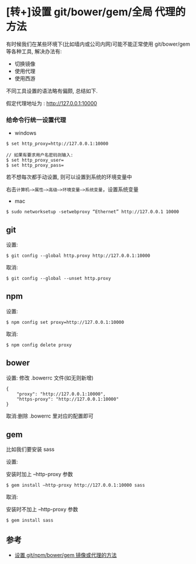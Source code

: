 # [转+]设置 git/bower/gem/全局 代理的方法

有时候我们在某些环境下(比如墙内或公司内网)可能不能正常使用 git/bower/gem 等各种工具, 解决办法有:

-   切换镜像
-   使用代理
-   使用西游

不同工具设置的语法略有偏颇, 总结如下.

假定代理地址为 : http://127.0.0.1:10000

### 给命令行统一设置代理

-   windows

```
$ set http_proxy=http://127.0.0.1:10000

// 如果有要求用户名密码则输入:
$ set http_proxy_user=
$ set http_proxy_pass=
```

若不想每次都手动设置, 则可以设置到系统的环境变量中

右击`计算机–>属性–>高级–>环境变量–>系统变量`，设置系统变量

-   mac

```
$ sudo networksetup -setwebproxy “Ethernet” http://127.0.0.1 10000
```

## git

设置:

```
$ git config --global http.proxy http://127.0.0.1:10000
```

取消:

```
$ git config --global --unset http.proxy
```

## npm

设置:

```
$ npm config set proxy=http://127.0.0.1:10000
```

取消:

```
$ npm config delete proxy
```

## bower

设置: 修改 .bowerrc 文件(如无则新增)

```
{
    "proxy": "http://127.0.0.1:10000",
    "https-proxy": "http://127.0.0.1:10000"
}
```

取消:删除 .bowerrc 里对应的配置即可

## gem

比如我们要安装 sass

设置:

安装时加上 –http-proxy 参数

```
$ gem install –http-proxy http://127.0.0.1:10000 sass
```

取消:

安装时不加上 –http-proxy 参数

```
$ gem install sass
```

## 参考

-   [设置 git/npm/bower/gem 镜像或代理的方法](http://www.html-js.com/article/Methods-Laispace-gitnpmbowergem-mirror-set-or-agent)
